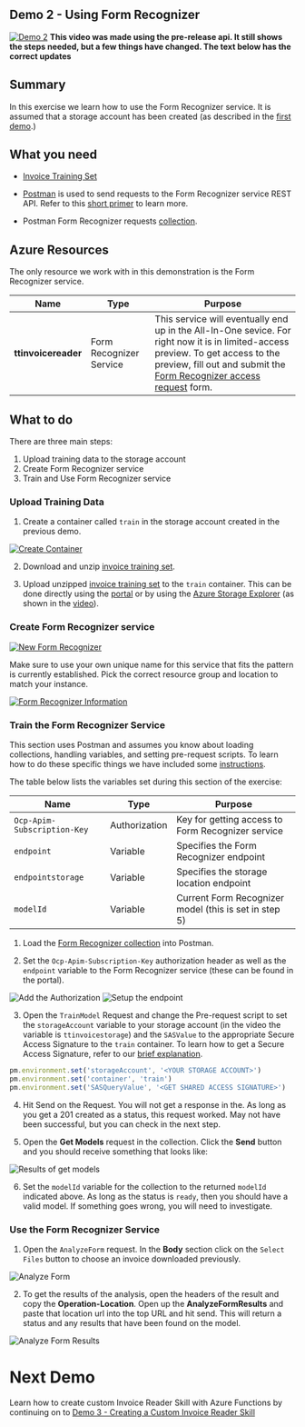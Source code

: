 ## Demo 2 - Using Form Recognizer

[![Demo 2](images/demo2.png)](https://globaleventcdn.blob.core.windows.net/assets/aiml/aiml10/videos/Demo2.mp4 "Demo 2")
__This video was made using the pre-release api.  It still shows the steps needed, but a few things have changed.  The text below has the correct updates__

## Summary
In this exercise we learn how to use the Form Recognizer service. It is assumed that a storage account has been created (as described in the [first demo](demo1.md).)


## What you need
- [Invoice Training Set](https://globaleventcdn.blob.core.windows.net/assets/aiml/aiml10/data/training.zip)

- [Postman](https://www.getpostman.com/) is used to send requests to the Form Recognizer service REST API. Refer to this [short primer](postman.md) to learn more.

- Postman Form Recognizer requests [collection](src/Collections/Form_Recognizer.postman_collection.json).

## Azure Resources
The only resource we work with in this demonstration is the Form Recognizer service.


| Name                       | Type                            | Purpose                    |
| -------------------------- | ------------------------------- | ------------------------- |
| **ttinvoicereader**       | Form Recognizer Service         | This service will eventually end up in the All-In-One sevice. For right now it is in limited-access preview. To get access to the preview, fill out and submit the [Form Recognizer access request](https://aka.ms/FormRecognizerRequestAccess) form.  |


## What to do

There are three main steps:
1. Upload training data to the storage account
2. Create Form Recognizer service
3. Train and Use Form Recognizer service

### Upload Training Data


1. Create a container called `train` in the storage account created in the previous demo.

[![Create Container](images/create_container.png)](https://docs.microsoft.com/en-us/azure/storage/blobs/storage-quickstart-blobs-portal?WT.mc_id=msignitethetour2019-github-aiml10 "Create Container")

2. Download and unzip [invoice training set](https://globaleventcdn.blob.core.windows.net/assets/aiml/aiml10/data/training.zip).

3. Upload unzipped [invoice training set](https://globaleventcdn.blob.core.windows.net/assets/aiml/aiml10/data/training.zip) to the `train` container. This can be done directly using the [portal](https://docs.microsoft.com/en-us/azure/storage/blobs/storage-quickstart-blobs-portal?WT.mc_id=msignitethetour2019-github-aiml10#upload-a-block-blob) or by using the [Azure Storage Explorer](https://docs.microsoft.com/en-us/azure/vs-azure-tools-storage-explorer-blobs?WT.mc_id=msignitethetour2019-github-aiml10) (as shown in the [video](https://globaleventcdn.blob.core.windows.net/assets/aiml/aiml10/videos/Demo2.mp4 "Demo 1")).

### Create Form Recognizer service

[![New Form Recognizer](images/create-new-form-recognizer.png)](https://docs.microsoft.com/en-us/azure/cognitive-services/form-recognizer/overview "Form Recognizer")

Make sure to use your own unique name for this service that fits the pattern is currently established.  Pick the correct resource group and location to match your instance.

[![Form Recognizer Information](images/create-new-form-recognizer-2.png)](https://docs.microsoft.com/en-us/azure/cognitive-services/form-recognizer/overview "Form Recognizer")

### Train the Form Recognizer Service

This section uses Postman and assumes you know about loading collections, handling variables, and setting pre-request scripts. To learn how to do these specific things we have included some [instructions](postman.md).

The table below lists the variables set during this section of the exercise:

| Name                       | Type                            | Purpose                    |
| -------------------------- | ------------------------------- | ------------------------- |
| `Ocp-Apim-Subscription-Key`       | Authorization         | Key for getting access to Form Recognizer service  |
| `endpoint`       | Variable         | Specifies the Form Recognizer endpoint  |
| `endpointstorage`       | Variable         | Specifies the storage location endpoint  |
| `modelId`       | Variable         | Current Form Recognizer model (this is set in step 5)  |

1. Load the [Form Recognizer collection](src/Collections/Form_Recognizer.postman_collection.json) into Postman.

2. Set the `Ocp-Apim-Subscription-Key` authorization header as well as the `endpoint` variable to the Form Recognizer service (these can be found in the portal).

![Add the Authorization](images/postman-auth-token.png)
![Setup the endpoint](images/postman-variable-setup.png)

3. Open the `TrainModel` Request and change the Pre-request script to set the `storageAccount` variable to your storage account (in the video the variable is `ttinvoicestorage`) and the `SASValue` to the appropriate Secure Access Signature to the `train` container. To learn how to get a Secure Access Signature, refer to our [brief explanation](sas.md).

```javascript
pm.environment.set('storageAccount', '<YOUR STORAGE ACCOUNT>')
pm.environment.set('container', 'train')
pm.environment.set('SASQueryValue', '<GET SHARED ACCESS SIGNATURE>')
```

4. Hit Send on the Request.  You will not get a response in the.  As long as you get a 201 created as a status, this request worked.  May not have been successful, but you can check in the next step.

5. Open the **Get Models** request in  the collection.  Click the **Send** button and you should receive something that looks like:

![Results of get models](images/postman-get-models.png)

6. Set the `modelId` variable for the collection to the returned `modelId` indicated above.  As long as the status is `ready`, then you should have a valid model.  If something goes wrong, you will need to investigate.

### Use the Form Recognizer Service

1. Open the `AnalyzeForm` request. In the **Body** section click on the `Select Files` button to choose an invoice downloaded previously. 

![Analyze Form](images/postman-analyze-form.png)

2. To get the results of the analysis, open the headers of the result and copy the **Operation-Location**.  Open up the **AnalyzeFormResults** and paste that location url into the top URL and hit send.  This will return a status and any results that have been found on the model.

![Analyze Form Results](images/postman-analyze-form-results.png)

# Next Demo
Learn how to create custom Invoice Reader Skill with Azure Functions by continuing on to [Demo 3 - Creating a Custom Invoice Reader Skill](demo3.md)
